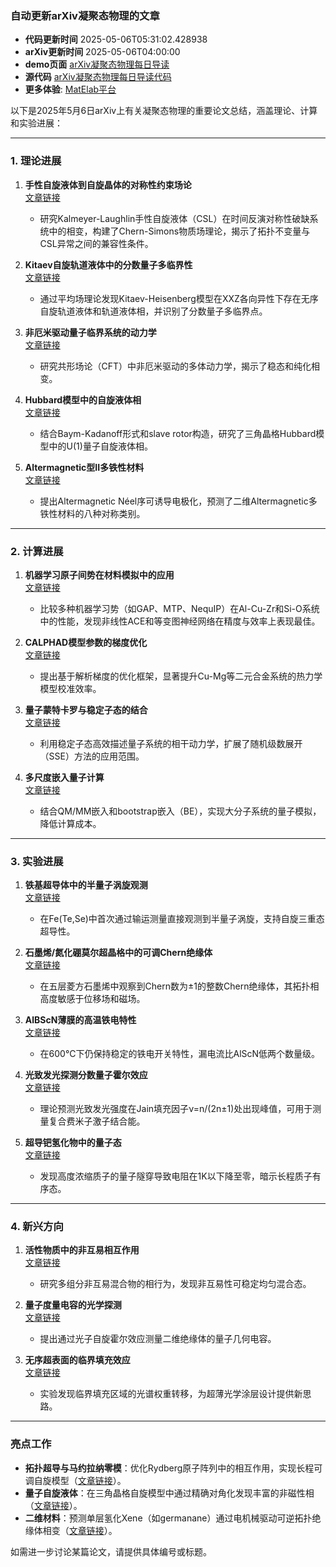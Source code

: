 ### 自动更新arXiv凝聚态物理的文章
  - **代码更新时间** 2025-05-06T05:31:02.428938
  - **arXiv更新时间** 2025-05-06T04:00:00
  - **demo页面** [arXiv凝聚态物理每日导读](https://iopwsy.github.io/arXiv_cond-mat/)
  - **源代码** [arXiv凝聚态物理每日导读代码](https://github.com/iopwsy/arXiv_cond-mat/)
  - **更多体验**: [MatElab平台](https://in.iphy.ac.cn/eln/#/recday)

以下是2025年5月6日arXiv上有关凝聚态物理的重要论文总结，涵盖理论、计算和实验进展：

---

### **1. 理论进展**
1. **手性自旋液体到自旋晶体的对称性约束场论**  
   [文章链接](https://arxiv.org/abs/2505.01491)  
   - 研究Kalmeyer-Laughlin手性自旋液体（CSL）在时间反演对称性破缺系统中的相变，构建了Chern-Simons物质场理论，揭示了拓扑不变量与CSL异常之间的兼容性条件。

2. **Kitaev自旋轨道液体中的分数量子多临界性**  
   [文章链接](https://arxiv.org/abs/2505.01493)  
   - 通过平均场理论发现Kitaev-Heisenberg模型在XXZ各向异性下存在无序自旋轨道液体和轨道液体相，并识别了分数量子多临界点。

3. **非厄米驱动量子临界系统的动力学**  
   [文章链接](https://arxiv.org/abs/2505.01508)  
   - 研究共形场论（CFT）中非厄米驱动的多体动力学，揭示了稳态和纯化相变。

4. **Hubbard模型中的自旋液体相**  
   [文章链接](https://arxiv.org/abs/2505.01509)  
   - 结合Baym-Kadanoff形式和slave rotor构造，研究了三角晶格Hubbard模型中的U(1)量子自旋液体相。

5. **Altermagnetic型II多铁性材料**  
   [文章链接](https://arxiv.org/abs/2505.01964)  
   - 提出Altermagnetic Néel序可诱导电极化，预测了二维Altermagnetic多铁性材料的八种对称类别。

---

### **2. 计算进展**
1. **机器学习原子间势在材料模拟中的应用**  
   [文章链接](https://arxiv.org/abs/2505.02503)  
   - 比较多种机器学习势（如GAP、MTP、NequIP）在Al-Cu-Zr和Si-O系统中的性能，发现非线性ACE和等变图神经网络在精度与效率上表现最佳。

2. **CALPHAD模型参数的梯度优化**  
   [文章链接](https://arxiv.org/abs/2505.01585)  
   - 提出基于解析梯度的优化框架，显著提升Cu-Mg等二元合金系统的热力学模型校准效率。

3. **量子蒙特卡罗与稳定子态的结合**  
   [文章链接](https://arxiv.org/abs/2408.09978)  
   - 利用稳定子态高效描述量子系统的相干动力学，扩展了随机级数展开（SSE）方法的应用范围。

4. **多尺度嵌入量子计算**  
   [文章链接](https://arxiv.org/abs/2409.06813)  
   - 结合QM/MM嵌入和bootstrap嵌入（BE），实现大分子系统的量子模拟，降低计算成本。

---

### **3. 实验进展**
1. **铁基超导体中的半量子涡旋观测**  
   [文章链接](https://arxiv.org/abs/2505.01522)  
   - 在Fe(Te,Se)中首次通过输运测量直接观测到半量子涡旋，支持自旋三重态超导性。

2. **石墨烯/氮化硼莫尔超晶格中的可调Chern绝缘体**  
   [文章链接](https://arxiv.org/abs/2505.01767)  
   - 在五层菱方石墨烯中观察到Chern数为±1的整数Chern绝缘体，其拓扑相高度敏感于位移场和磁场。

3. **AlBScN薄膜的高温铁电特性**  
   [文章链接](https://arxiv.org/abs/2505.01612)  
   - 在600°C下仍保持稳定的铁电开关特性，漏电流比AlScN低两个数量级。

4. **光致发光探测分数量子霍尔效应**  
   [文章链接](https://arxiv.org/abs/2505.01577)  
   - 理论预测光致发光强度在Jain填充因子ν=n/(2n±1)处出现峰值，可用于测量复合费米子激子结合能。

5. **超导钯氢化物中的量子态**  
   [文章链接](https://arxiv.org/abs/2505.01960)  
   - 发现高度浓缩质子的量子隧穿导致电阻在1K以下降至零，暗示长程质子有序态。

---

### **4. 新兴方向**
1. **活性物质中的非互易相互作用**  
   [文章链接](https://arxiv.org/abs/2505.02532)  
   - 研究多组分非互易混合物的相行为，发现非互易性可稳定均匀混合态。

2. **量子度量电容的光学探测**  
   [文章链接](https://arxiv.org/abs/2505.01982)  
   - 提出通过光子自旋霍尔效应测量二维绝缘体的量子几何电容。

3. **无序超表面的临界填充效应**  
   [文章链接](https://arxiv.org/abs/2505.02244)  
   - 实验发现临界填充区域的光谱权重转移，为超薄光学涂层设计提供新思路。

---

### **亮点工作**
- **拓扑超导与马约拉纳零模**：优化Rydberg原子阵列中的相互作用，实现长程可调自旋模型（[文章链接](https://arxiv.org/abs/2505.02163)）。
- **量子自旋液体**：在三角晶格自旋模型中通过精确对角化发现丰富的非磁性相（[文章链接](https://arxiv.org/abs/2505.02030)）。
- **二维材料**：预测单层氢化Xene（如germanane）通过电机械驱动可逆拓扑绝缘体相变（[文章链接](https://arxiv.org/abs/2505.01549)）。

如需进一步讨论某篇论文，请提供具体编号或标题。